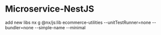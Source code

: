 # Microservice-NestJS

add new libs
nx g @nx/js:lib ecommerce-utilities --unitTestRunner=none --bundler=none --simple-name --minimal
